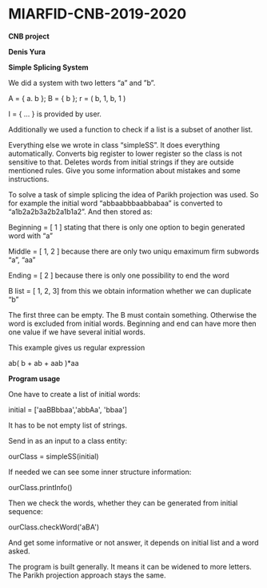 # MIARFID-CNB-2019-2020

**CNB project**

**Denis Yura**

**Simple Splicing System**

We did a system with two letters “a” and ”b”. 

A = { a. b }; B = { b }; r = ( b,  1, b, 1 ) 

I = { … } is provided by user. 

Additionally we used a function to check if a list is a subset of another list.

Everything else we wrote in class “simpleSS”. It does everything automatically. Converts big register to lower register so the class is not sensitive to that. Deletes words from initial strings if they are outside mentioned rules. Give you some information about mistakes and some instructions. 

To solve a task of simple splicing the idea of Parikh projection was used. So for example the initial word “abbaabbbaabbabaa” is converted to “a1b2a2b3a2b2a1b1a2”. And then stored as: 

Beginning = [ 1 ] stating that there is only one option to begin generated word with “a” 

Middle = [ 1, 2 ] because there are only two uniqu emaximum firm subwords “a”, “aa” 

Ending = [ 2 ] because there is only one possibility to end the word 

B list = [ 1, 2, 3] from this we obtain information whether we can duplicate “b” 

The first three can be empty. The B must contain something. Otherwise the word is excluded from initial words. Beginning and end can have more then one value if we have several initial words. 

This example gives us regular expression 

ab( b + ab + aab )*aa 

**Program usage**

One have to create a list of initial words: 

initial = ['aaBBbbaa','abbAa', 'bbaa'] 

It has to be not empty list of strings. 

Send in as an input to a class entity: 

ourClass = simpleSS(initial) 

If needed we can see some inner structure information: 

ourClass.printInfo() 

Then we check the words, whether they can be generated from initial sequence: 

ourClass.checkWord('aBA') 

And get some informative or not answer, it depends on initial list and a word asked. 

The program is built generally. It means it can be widened to more letters. The Parikh projection approach stays the same. 
